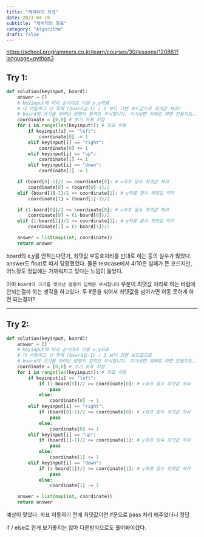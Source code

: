 ```yaml
---
title: "캐릭터의 좌표"
date: 2023-04-19
subtitle: "캐릭터의 좌표"
category: "Algorithm"
draft: false
---
```


https://school.programmers.co.kr/learn/courses/30/lessons/120861?language=python3

## Try 1:

```python
def solution(keyinput, board):
    answer = []
    # keyinput에 따라 순서대로 이동 x,y좌표
    # 다 이동하고 난 후에 (board값-1) / 2 보다 크면 보드값으로 최댓값 처리?
    # board의 크기를 벗어난 방향키 입력은 무시합니다. 이거보면 위에로 하면 안될지도..
    coordinate = [0,0] # 초기 좌표 지정
    for i in range(len(keyinput)): # 좌표 이동
        if keyinput[i] == "left":
            coordinate[0] -= 1
        elif keyinput[i] == "right":
            coordinate[0] += 1
        elif keyinput[i] == "up":
            coordinate[1] += 1
        elif keyinput[i] == "down":
            coordinate[1] -= 1

    if (board[0]-1)/2 <= coordinate[0]: # x좌표 양수 최댓값 처리
        coordinate[0] = (board[0]-1)/2
    elif (board[1]-1)/2 <= coordinate[1]: # y좌표 양수 최댓값 처리
        coordinate[1] = (board[1]-1)/2

    if (1-board[0])/2 >= coordinate[0]: # x좌표 음수 최댓값 처리
        coordinate[0] = (1-board[0])/2
    elif (1-board[1])/2 >= coordinate[1]: # y좌표 음수 최댓값 처리
        coordinate[1] = (1-board[1])/2

    answer = list(map(int, coordinate))
    return answer
```

board의 x,y를 안적는다던가, 최댓값 부등호처리를 반대로 하는 등의 실수가 많았다.
answer도 float로 떠서 당황했었다.
물론 testcase에서 4/10은 실패가 뜬 코드지만, 어느정도 정답에는 가까워지고 있다는 느낌이 들었다.

아마 `board의 크기를 벗어난 방향키 입력은 무시합니다` 부분이 최댓값 처리로 하는 바람에 안되는걸까 하는 생각을 하고있다.
두 if문을 섞어서 최댓값을 넘어가면 이동 못하게 하면 되는걸까?

---

## Try 2:

```python
def solution(keyinput, board):
    answer = []
    # keyinput에 따라 순서대로 이동 x,y좌표
    # 다 이동하고 난 후에 (board값-1) / 2 보다 크면 보드값으로
    # board의 크기를 벗어난 방향키 입력은 무시합니다. 이거보면 위에로 하면 안될지도..
    coordinate = [0,0] # 초기 좌표 지정
    for i in range(len(keyinput)): # 좌표 이동
        if keyinput[i] == "left":
            if (1-board[0])/2 >= coordinate[0]: # x좌표 음수 최댓값 처리
                pass
            else:
                coordinate[0] -= 1
        elif keyinput[i] == "right":
            if (board[0]-1)/2 <= coordinate[0]: # x좌표 양수 최댓값 처리
                pass
            else:
                coordinate[0] += 1
        elif keyinput[i] == "up":
            if (board[1]-1)/2 <= coordinate[1]: # y좌표 양수 최댓값 처리
                pass
            else:
                coordinate[1] += 1
        elif keyinput[i] == "down":
            if (1-board[1])/2 >= coordinate[1]: # y좌표 음수 최댓값 처리
                pass
            else:
                coordinate[1] -= 1

    answer = list(map(int, coordinate))
    return answer
```

예상이 맞았다. 좌표 이동하기 전에 최댓값이면 if문으로 pass 처리 해주었더니 정답

if / else로 한게 보기좋지는 않아 다른방식으로도 풀어봐야겠다.
